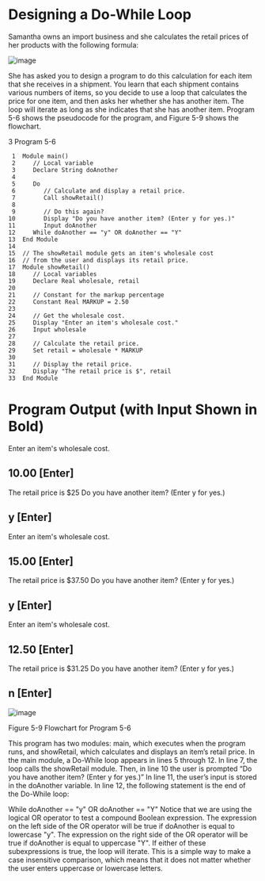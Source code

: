 # Designing a Do-While Loop

Samantha owns an import business and she calculates the retail prices of her products with the following formula:

![image](https://user-images.githubusercontent.com/47218880/67348497-be23b500-f50a-11e9-91a5-443a84884641.png)

She has asked you to design a program to do this calculation for each item that she receives in a shipment. You learn that each shipment contains various numbers of items, so you decide to use a loop that calculates the price for one item, and then asks her whether she has another item. The loop will iterate as long as she indicates that she has another item. Program 5-6 shows the pseudocode for the program, and Figure 5-9 shows the flowchart.

3 Program 5-6
```
 1  Module main()
 2     // Local variable
 3     Declare String doAnother
 4
 5     Do
 6        // Calculate and display a retail price.
 7        Call showRetail()
 8
 9        // Do this again?
10        Display "Do you have another item? (Enter y for yes.)"
11        Input doAnother
12     While doAnother == "y" OR doAnother == "Y"
13  End Module
14
15  // The showRetail module gets an item's wholesale cost
16  // from the user and displays its retail price.
17  Module showRetail()
18     // Local variables
19     Declare Real wholesale, retail
20
21     // Constant for the markup percentage
22     Constant Real MARKUP = 2.50
23
24     // Get the wholesale cost.
25     Display "Enter an item's wholesale cost."
26     Input wholesale
27
28     // Calculate the retail price.
29     Set retail = wholesale * MARKUP
30
31     // Display the retail price.
32     Display "The retail price is $", retail
33  End Module
```
# Program Output (with Input Shown in Bold)
Enter an item's wholesale cost.
## 10.00 [Enter] 
The retail price is $25
Do you have another item? (Enter y for yes.)
## y [Enter] 
Enter an item's wholesale cost.
## 15.00 [Enter] 
The retail price is $37.50
Do you have another item? (Enter y for yes.)
## y [Enter] 
Enter an item's wholesale cost.
## 12.50 [Enter] 
The retail price is $31.25
Do you have another item? (Enter y for yes.)
## n [Enter]

![image](https://user-images.githubusercontent.com/47218880/67348845-d0eab980-f50b-11e9-880d-f03cb66a24e7.png)

Figure 5-9 Flowchart for Program 5-6

This program has two modules: main, which executes when the program runs, and showRetail, which calculates and displays an item’s retail price. In the main module, a Do-While loop appears in lines 5 through 12. In line 7, the loop calls the showRetail module. Then, in line 10 the user is prompted “Do you have another item? (Enter y for yes.)” In line 11, the user’s input is stored in the doAnother variable. In line 12, the following statement is the end of the Do-While loop:

While doAnother == "y" OR doAnother == "Y"
Notice that we are using the logical OR operator to test a compound Boolean expression. The expression on the left side of the OR operator will be true if doAnother is equal to lowercase "y". The expression on the right side of the OR operator will be true if doAnother is equal to uppercase "Y". If either of these subexpressions is true, the loop will iterate. This is a simple way to make a case insensitive comparison, which means that it does not matter whether the user enters uppercase or lowercase letters.